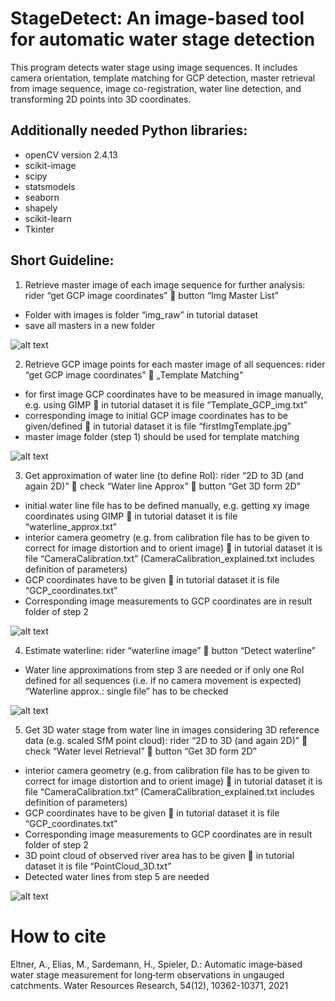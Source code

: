 # StageDetect: An image-based tool for automatic water stage detection

This program detects water stage using image sequences. It includes camera orientation, template 
matching for GCP detection, master retrieval from image sequence, image co-registration, water line 
detection, and transforming 2D points into 3D coordinates.

## Additionally needed Python libraries:
- openCV version 2.4.13
- scikit-image
- scipy
- statsmodels
- seaborn
- shapely
- scikit-learn
- Tkinter

## Short Guideline:

1. Retrieve master image of each image sequence for further analysis: rider “get GCP image 
coordinates”  button “Img Master List”
- Folder with images is folder “img_raw” in tutorial dataset
- save all masters in a new folder

![alt text](https://github.com/fs-agadir/stagedetect/blob/img/cap1.png?raw=true)

2. Retrieve GCP image points for each master image of all sequences: rider “get GCP image 
coordinates”  „Template Matching“
- for first image GCP coordinates have to be measured in image manually, e.g. using GIMP 
in tutorial dataset it is file “Template_GCP_img.txt”
- corresponding image to initial GCP image coordinates has to be given/defined  in tutorial 
dataset it is file “firstImgTemplate.jpg”
- master image folder (step 1) should be used for template matching

![alt text](https://github.com/fs-agadir/stagedetect/blob/img/cap2.png?raw=true)

3. Get approximation of water line (to define RoI): rider “2D to 3D (and again 2D)”  check “Water 
line Approx”  button “Get 3D form 2D”
- initial water line file has to be defined manually, e.g. getting xy image coordinates using 
GIMP  in tutorial dataset it is file “waterline_approx.txt”
- interior camera geometry (e.g. from calibration file has to be given to correct for image 
distortion and to orient image)  in tutorial dataset it is file “CameraCalibration.txt”
(CameraCalibration_explained.txt includes definition of parameters)
- GCP coordinates have to be given  in tutorial dataset it is file “GCP_coordinates.txt”
- Corresponding image measurements to GCP coordinates are in result folder of step 2

![alt text](https://github.com/fs-agadir/stagedetect/blob/img/cap3.png?raw=true)

4. Estimate waterline: rider “waterline image”  button “Detect waterline”
- Water line approximations from step 3 are needed or if only one RoI defined for all 
sequences (i.e. if no camera movement is expected) “Waterline approx.: single file” has to be 
checked

![alt text](https://github.com/fs-agadir/stagedetect/blob/img/cap4.png?raw=true)

5. Get 3D water stage from water line in images considering 3D reference data (e.g. scaled SfM point 
cloud): rider “2D to 3D (and again 2D)”  check “Water level Retrieval”  button “Get 3D form 
2D”
- interior camera geometry (e.g. from calibration file has to be given to correct for image 
distortion and to orient image)  in tutorial dataset it is file “CameraCalibration.txt” 
(CameraCalibration_explained.txt includes definition of parameters)
- GCP coordinates have to be given  in tutorial dataset it is file “GCP_coordinates.txt”
- Corresponding image measurements to GCP coordinates are in result folder of step 2
- 3D point cloud of observed river area has to be given  in tutorial dataset it is file 
“PointCloud_3D.txt”
- Detected water lines from step 5 are needed

![alt text](https://github.com/fs-agadir/stagedetect/blob/img/cap5.png?raw=true)


# How to cite

Eltner, A., Elias, M., Sardemann, H., Spieler, D.: Automatic image‐based water stage measurement for long‐term observations in ungauged catchments. Water Resources Research, 54(12), 10362-10371, 2021
